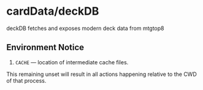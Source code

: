 # cardData/deckDB

deckDB fetches and exposes modern deck data from mtgtop8

## Environment Notice

1. `CACHE`   — location of intermediate cache files. 

This remaining unset will result in all actions happening relative to the CWD of that process.